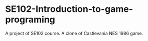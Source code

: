 # SE102-Introduction-to-game-programing
A project of SE102 course. A clone of Castlevania NES 1986 game.
